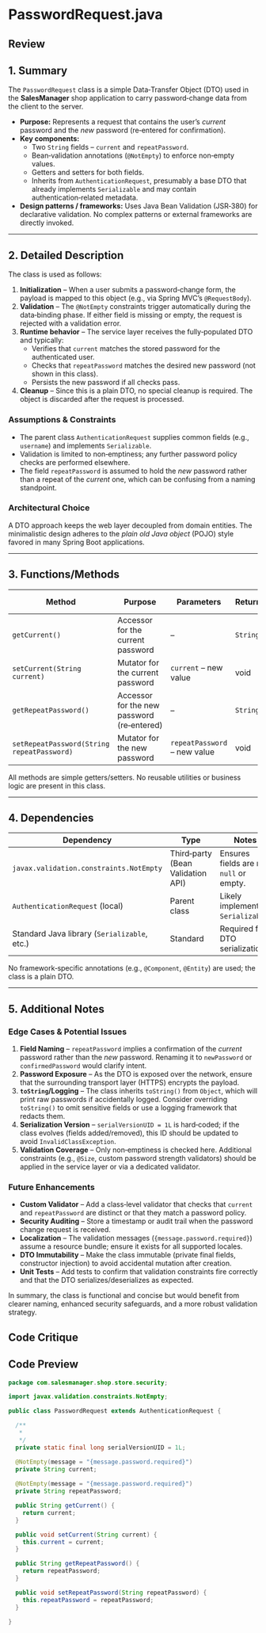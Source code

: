 # PasswordRequest.java

## Review

## 1. Summary  
The `PasswordRequest` class is a simple Data‑Transfer Object (DTO) used in the **SalesManager** shop application to carry password‑change data from the client to the server.  
* **Purpose:** Represents a request that contains the user’s *current* password and the *new* password (re‑entered for confirmation).  
* **Key components:**  
  * Two `String` fields – `current` and `repeatPassword`.  
  * Bean‑validation annotations (`@NotEmpty`) to enforce non‑empty values.  
  * Getters and setters for both fields.  
  * Inherits from `AuthenticationRequest`, presumably a base DTO that already implements `Serializable` and may contain authentication‑related metadata.  
* **Design patterns / frameworks:** Uses Java Bean Validation (JSR‑380) for declarative validation. No complex patterns or external frameworks are directly invoked.

---

## 2. Detailed Description  
The class is used as follows:

1. **Initialization** – When a user submits a password‑change form, the payload is mapped to this object (e.g., via Spring MVC’s `@RequestBody`).  
2. **Validation** – The `@NotEmpty` constraints trigger automatically during the data‑binding phase. If either field is missing or empty, the request is rejected with a validation error.  
3. **Runtime behavior** – The service layer receives the fully‑populated DTO and typically:
   * Verifies that `current` matches the stored password for the authenticated user.  
   * Checks that `repeatPassword` matches the desired new password (not shown in this class).  
   * Persists the new password if all checks pass.  
4. **Cleanup** – Since this is a plain DTO, no special cleanup is required. The object is discarded after the request is processed.

### Assumptions & Constraints  
* The parent class `AuthenticationRequest` supplies common fields (e.g., `username`) and implements `Serializable`.  
* Validation is limited to non‑emptiness; any further password policy checks are performed elsewhere.  
* The field `repeatPassword` is assumed to hold the *new* password rather than a repeat of the *current* one, which can be confusing from a naming standpoint.

### Architectural Choice  
A DTO approach keeps the web layer decoupled from domain entities. The minimalistic design adheres to the *plain old Java object* (POJO) style favored in many Spring Boot applications.  

---

## 3. Functions/Methods  

| Method | Purpose | Parameters | Return | Side Effects |
|--------|---------|------------|--------|--------------|
| `getCurrent()` | Accessor for the current password | – | `String` | None |
| `setCurrent(String current)` | Mutator for the current password | `current` – new value | void | None |
| `getRepeatPassword()` | Accessor for the new password (re‑entered) | – | `String` | None |
| `setRepeatPassword(String repeatPassword)` | Mutator for the new password | `repeatPassword` – new value | void | None |

All methods are simple getters/setters. No reusable utilities or business logic are present in this class.

---

## 4. Dependencies  

| Dependency | Type | Notes |
|------------|------|-------|
| `javax.validation.constraints.NotEmpty` | Third‑party (Bean Validation API) | Ensures fields are not `null` or empty. |
| `AuthenticationRequest` (local) | Parent class | Likely implements `Serializable`. |
| Standard Java library (`Serializable`, etc.) | Standard | Required for DTO serialization. |

No framework‑specific annotations (e.g., `@Component`, `@Entity`) are used; the class is a plain DTO.

---

## 5. Additional Notes  

### Edge Cases & Potential Issues  
1. **Field Naming** – `repeatPassword` implies a confirmation of the *current* password rather than the *new* password. Renaming it to `newPassword` or `confirmedPassword` would clarify intent.  
2. **Password Exposure** – As the DTO is exposed over the network, ensure that the surrounding transport layer (HTTPS) encrypts the payload.  
3. **`toString`/Logging** – The class inherits `toString()` from `Object`, which will print raw passwords if accidentally logged. Consider overriding `toString()` to omit sensitive fields or use a logging framework that redacts them.  
4. **Serialization Version** – `serialVersionUID = 1L` is hard‑coded; if the class evolves (fields added/removed), this ID should be updated to avoid `InvalidClassException`.  
5. **Validation Coverage** – Only non‑emptiness is checked here. Additional constraints (e.g., `@Size`, custom password strength validators) should be applied in the service layer or via a dedicated validator.

### Future Enhancements  
- **Custom Validator** – Add a class‑level validator that checks that `current` and `repeatPassword` are distinct or that they match a password policy.  
- **Security Auditing** – Store a timestamp or audit trail when the password change request is received.  
- **Localization** – The validation messages (`{message.password.required}`) assume a resource bundle; ensure it exists for all supported locales.  
- **DTO Immutability** – Make the class immutable (private final fields, constructor injection) to avoid accidental mutation after creation.  
- **Unit Tests** – Add tests to confirm that validation constraints fire correctly and that the DTO serializes/deserializes as expected.

In summary, the class is functional and concise but would benefit from clearer naming, enhanced security safeguards, and a more robust validation strategy.

## Code Critique



## Code Preview

```java
package com.salesmanager.shop.store.security;

import javax.validation.constraints.NotEmpty;

public class PasswordRequest extends AuthenticationRequest {

  /**
   * 
   */
  private static final long serialVersionUID = 1L;

  @NotEmpty(message = "{message.password.required}")
  private String current;
  
  @NotEmpty(message = "{message.password.required}")
  private String repeatPassword;

  public String getCurrent() {
    return current;
  }

  public void setCurrent(String current) {
    this.current = current;
  }

  public String getRepeatPassword() {
    return repeatPassword;
  }

  public void setRepeatPassword(String repeatPassword) {
    this.repeatPassword = repeatPassword;
  }

}



```
